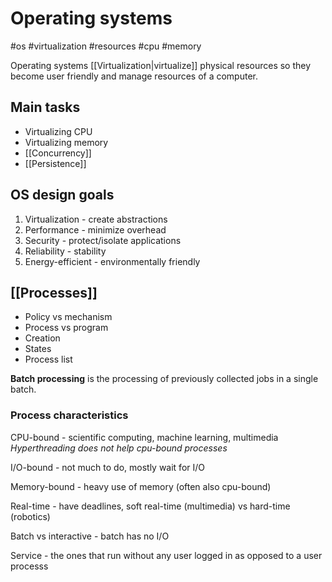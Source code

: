 # Operating systems
#os #virtualization #resources #cpu #memory 

Operating systems [[Virtualization|virtualize]] physical resources so they become user friendly and manage resources of a computer. 

## Main tasks

- Virtualizing CPU 
- Virtualizing memory
- [[Concurrency]]
- [[Persistence]]


## OS design goals

1. Virtualization - create abstractions
2. Performance - minimize overhead
3. Security - protect/isolate applications
4. Reliability - stability
5. Energy-efficient - environmentally friendly


## [[Processes]]

- Policy vs mechanism
- Process vs program
- Creation
- States
- Process list

**Batch processing** is the processing of previously collected jobs in a single batch.


### Process characteristics

CPU-bound - scientific computing, machine learning, multimedia
*Hyperthreading does not help cpu-bound processes*

I/O-bound - not much to do, mostly wait for I/O

Memory-bound - heavy use of memory (often also cpu-bound)

Real-time - have deadlines, soft real-time (multimedia) vs hard-time (robotics)

Batch vs interactive - batch has no I/O

Service - the ones that run without any user logged in as opposed to a user processs


